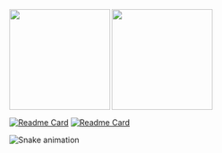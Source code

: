 <a href="https://github.com/CayoPhellipe/github-readme-stats">
  <img align="left" height=180em src="https://github-readme-stats.vercel.app/api?username=CayoPhellipe&count_private=true&show_icons=true&theme=dracula" />
</a>
<a href="https://github.com/CayoPhellipe/github-readme-stats">
  <img align="center" height=180em src="https://github-readme-stats.vercel.app/api/top-langs/?username=CayoPhellipe&exclude_repo=11911EBI020-ATV1,11911EBI020-ATV2,CayoPhellipe&theme=dracula" />
</a>

[![Readme Card](https://github-readme-stats.vercel.app/api/pin/?username=CayoPhellipe&show_owner=True&repo=Data_Structures_Louza&theme=dracula)](https://github.com/CayoPhellipe/github-readme-stats)
[![Readme Card](https://github-readme-stats.vercel.app/api/pin/?username=CayoPhellipe&show_owner=True&repo=SuffixArray&theme=dracula)](https://github.com/CayoPhellipe/github-readme-stats)


![Snake animation](https://github.com/CayoPhellipe/CayoPhellipe/blob/output/github-contribution-grid-snake.svg)
<!--
**CayoPhellipe/CayoPhellipe** is a ✨ _special_ ✨ repository because its `README.md` (this file) appears on your GitHub profile.

Here are some ideas to get you started:

- 🔭 I’m currently working on ...
- 🌱 I’m currently learning ...
- 👯 I’m looking to collaborate on ...
- 🤔 I’m looking for help with ...
- 💬 Ask me about ...
- 📫 How to reach me: ...
- 😄 Pronouns: ...
- ⚡ Fun fact: ...
-->
